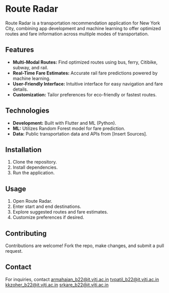 # Route Radar

Route Radar is a transportation recommendation application for New York City, combining app development and machine learning to offer optimized routes and fare information across multiple modes of transportation.

## Features

- **Multi-Modal Routes:** Find optimized routes using bus, ferry, Citibike, subway, and rail.
- **Real-Time Fare Estimates:** Accurate rail fare predictions powered by machine learning.
- **User-Friendly Interface:** Intuitive interface for easy navigation and fare details.
- **Customization:** Tailor preferences for eco-friendly or fastest routes.

## Technologies

- **Development:** Built with Flutter and ML (Python).
- **ML:** Utilizes Random Forest model for fare prediction.
- **Data:** Public transportation data and APIs from [Insert Sources].

## Installation

1. Clone the repository.
2. Install dependencies.
3. Run the application.

## Usage

1. Open Route Radar.
2. Enter start and end destinations.
3. Explore suggested routes and fare estimates.
4. Customize preferences if desired.

## Contributing

Contributions are welcome! Fork the repo, make changes, and submit a pull request.

## Contact

For inquiries, contact 
armahajan_b22@it.vjti.ac.in
tvpatil_b22@it.vjti.ac.in
kkzoher_b22@it.vjti.ac.in
srkare_b22@it.vjti.ac.in
